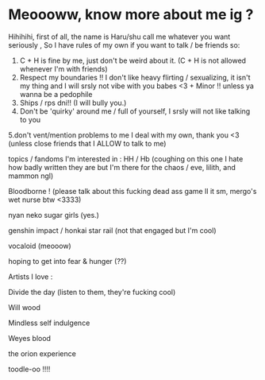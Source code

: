 # Meoooww, know more about me ig ? 

Hihihihi, first of all, the name is Haru/shu call me whatever you want seriously
, So I have rules of my own if you want to talk / be friends so:
1. C + H is fine by me, just don't be weird about it. (C + H is not allowed whenever I'm with friends) 
2. Respect my boundaries !! I don't like heavy flirting / sexualizing, it isn't my thing and I will srsly not vibe with you babes <3 + Minor !! unless ya wanna be a pedophile 
3.  Ships / rps dni!! (I will bully you.)
4.  Don't be 'quirky' around me / full of yourself, I srsly will not like talking to you 

 5.don't vent/mention problems to me I deal with my own, thank you <3 (unless close friends that I ALLOW to talk to me) 

topics / fandoms I'm interested in :
HH / Hb (coughing on this one I hate how badly written they are but I'm there for the chaos / eve, lilith, and mammon ngl) 

Bloodborne ! (please talk about this fucking dead ass game Il it sm, mergo's wet nurse btw <3333) 

nyan neko sugar girls (yes.) 

genshin impact / honkai star rail (not that engaged but I'm cool) 

vocaloid (meooow) 

hoping to get into fear & hunger (??) 

Artists I love : 

Divide the day (listen to them, they're fucking cool) 

Will wood 

Mindless self indulgence 

Weyes blood 

the orion experience  

toodle-oo !!!! 
